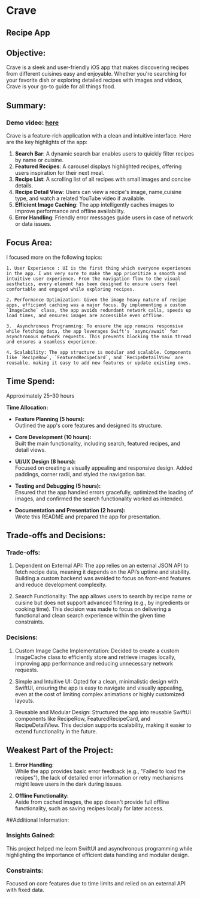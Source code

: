 #  Crave

## Recipe App

## Objective:
Crave is a sleek and user-friendly iOS app that makes discovering recipes from different cuisines easy and enjoyable. Whether you're searching for your favorite dish or exploring detailed recipes with images and videos, Crave is your go-to guide for all things food. 

## Summary:

### Demo video: [here](https://drive.google.com/file/d/16-ySPL_0eifbUoSd7OPOTbkNkinTKNLx/view?usp=sharing)

Crave is a feature-rich application with a clean and intuitive interface. Here are the key highlights of the app:

1. **Search Bar**: A dynamic search bar enables users to quickly filter recipes by name or cuisine.
2. **Featured Recipes**: A carousel displays highlighted recipes, offering users inspiration for their next meal.
3. **Recipe List**: A scrolling list of all recipes with small images and concise details.
4. **Recipe Detail View**: Users can view a recipe's image, name,cuisine type, and watch a related YouTube video if available.
5. **Efficient Image Caching**: The app intelligently caches images to improve performance and offline availability.
6. **Error Handling**: Friendly error messages guide users in case of network or data issues.

## Focus Area:

I focused more on the following topics:

    1. User Experience : UI is the first thing which everyone experiences in the app. I was very sure to make the app prioritize a smooth and intuitive user experience. From the navigation flow to the visual aesthetics, every element has been designed to ensure users feel comfortable and engaged while exploring recipes.

    2. Performance Optimization: Given the image heavy nature of recipe apps, efficient caching was a major focus. By implementing a custom `ImageCache` class, the app avoids redundant network calls, speeds up load times, and ensures images are accessible even offline.

    3.  Asynchronous Programming: To ensure the app remains responsive while fetching data, the app leverages Swift's `async/await` for asynchronous network requests. This prevents blocking the main thread and ensures a seamless experience.
    
    4. Scalability: The app structure is modular and scalable. Components like `RecipeRow`, `FeaturedRecipeCard`, and `RecipeDetailView` are reusable, making it easy to add new features or update existing ones.
    

## Time Spend:

Approximately 25–30 hours

**Time Allocation:**

- **Feature Planning (5 hours):**  
  Outlined the app's core features and designed its structure.
  
- **Core Development (10 hours):**  
  Built the main functionality, including search, featured recipes, and detail views.

- **UI/UX Design (8 hours):**  
  Focused on creating a visually appealing and responsive design. Added paddings, corner radii, and styled the navigation bar.

- **Testing and Debugging (5 hours):**  
  Ensured that the app handled errors gracefully, optimized the loading of images, and confirmed the search functionality worked as intended.

- **Documentation and Presentation (2 hours):**  
  Wrote this README and prepared the app for presentation.


## Trade-offs and Decisions:

### Trade-offs:

1. Dependent on External API:
The app relies on an external JSON API to fetch recipe data, meaning it depends on the API’s uptime and stability. Building a custom backend was avoided to focus on front-end features and reduce development complexity.

2. Search Functionality:
The app allows users to search by recipe name or cuisine but does not support advanced filtering (e.g., by ingredients or cooking time). This decision was made to focus on delivering a functional and clean search experience within the given time constraints.

### Decisions:

1. Custom Image Cache Implementation:
Decided to create a custom ImageCache class to efficiently store and retrieve images locally, improving app performance and reducing unnecessary network requests.

2. Simple and Intuitive UI:
Opted for a clean, minimalistic design with SwiftUI, ensuring the app is easy to navigate and visually appealing, even at the cost of limiting complex animations or highly customized layouts.

3. Reusable and Modular Design:
Structured the app into reusable SwiftUI components like RecipeRow, FeaturedRecipeCard, and RecipeDetailView. This decision supports scalability, making it easier to extend functionality in the future.


## Weakest Part of the Project:

1. **Error Handling**:  
While the app provides basic error feedback (e.g., "Failed to load the recipes"), the lack of detailed error information or retry mechanisms might leave users in the dark during issues.

2. **Offline Functionality**:  
Aside from cached images, the app doesn't provide full offline functionality, such as saving recipes locally for later access.

##Additional Information:

### Insights Gained:
This project helped me learn SwiftUI and asynchronous programming while highlighting the importance of efficient data handling and modular design.

### Constraints:
Focused on core features due to time limits and relied on an external API with fixed data.

